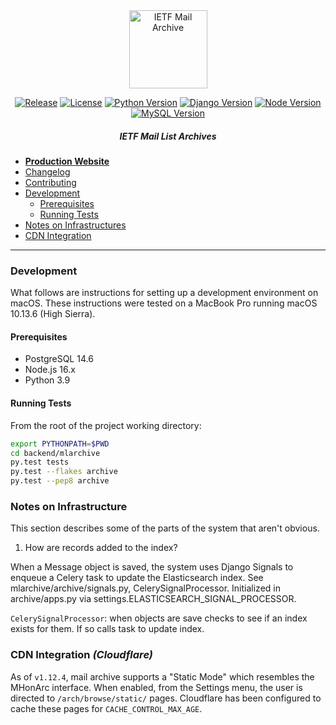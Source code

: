 <div align="center">
  
<img src="https://raw.githubusercontent.com/ietf-tools/common/main/assets/logos/mailarch.svg" alt="IETF Mail Archive" height="125" />

[![Release](https://img.shields.io/github/release/ietf-tools/mailarch.svg?style=flat&maxAge=300)](https://github.com/ietf-tools/mailarch/releases)
[![License](https://img.shields.io/github/license/ietf-tools/mailarch?maxAge=3600)](https://github.com/ietf-tools/mailarch/blob/main/LICENSE)
[![Python Version](https://img.shields.io/badge/python-3.9-blue?logo=python&logoColor=white)](#prerequisites)
[![Django Version](https://img.shields.io/badge/django-4.2-blue?logo=django&logoColor=white)](#prerequisites)
[![Node Version](https://img.shields.io/badge/node.js-16.x-green?logo=node.js&logoColor=white)](#prerequisites)
[![MySQL Version](https://img.shields.io/badge/postgres-14.6-blue?logo=postgresql&logoColor=white)](#prerequisites)

##### IETF Mail List Archives

</div>

- [**Production Website**](https://mailarchive.ietf.org)
- [Changelog](https://github.com/ietf-tools/mailarch/releases)
- [Contributing](https://github.com/ietf-tools/.github/blob/main/CONTRIBUTING.md)
- [Development](#development)
  - [Prerequisites](#prerequisites)
  - [Running Tests](#running-tests)
- [Notes on Infrastructures](#notes-on-infrastructure)
- [CDN Integration](#cdn-integration)

---

### Development

What follows are instructions for setting up a development environment on macOS. These instructions were tested on a MacBook Pro running macOS 10.13.6 (High Sierra).

#### Prerequisites

- PostgreSQL 14.6
- Node.js 16.x
- Python 3.9

#### Running Tests

From the root of the project working directory:

```sh
export PYTHONPATH=$PWD
cd backend/mlarchive
py.test tests
py.test --flakes archive
py.test --pep8 archive
```

### Notes on Infrastructure

This section describes some of the parts of the system that aren't obvious.

1) How are records added to the index?

When a Message object is saved, the system uses Django Signals to enqueue a Celery task to update the Elasticsearch index. See mlarchive/archive/signals.py, CelerySignalProcessor.  Initialized in archive/apps.py via settings.ELASTICSEARCH_SIGNAL_PROCESSOR.

`CelerySignalProcessor`: when objects are save checks to see if an index exists for them. If so calls task to update index.

### CDN Integration *(Cloudflare)*

As of `v1.12.4`, mail archive supports a "Static Mode" which resembles the MHonArc interface.
When enabled, from the Settings menu, the user is directed to `/arch/browse/static/` pages.
Cloudflare has been configured to cache these pages for `CACHE_CONTROL_MAX_AGE`.
